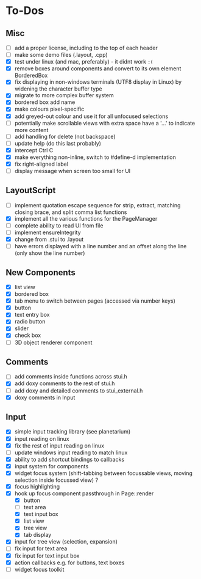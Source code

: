# To-Dos

## Misc
- [ ] add a proper license, including to the top of each header
- [ ] make some demo files (.layout, .cpp)
- [x] test under linux (and mac, preferably) - it didnt work `:(`
- [x] remove boxes around components and convert to its own element BorderedBox
- [x] fix displaying in non-windows terminals (UTF8 display in Linux) by widening the character buffer type
- [x] migrate to more complex buffer system
- [x] bordered box add name
- [x] make colours pixel-specific
- [x] add greyed-out colour and use it for all unfocused selections
- [ ] potentially make scrollable views with extra space have a '...' to indicate more content
- [ ] add handling for delete (not backspace)
- [ ] update help (do this last probably)
- [x] intercept Ctrl C
- [x] make everything non-inline, switch to #define-d implementation
- [x] fix right-aligned label
- [ ] display message when screen too small for UI

## LayoutScript
- [ ] implement quotation escape sequence for strip, extract, matching closing brace, and split comma list functions
- [x] implement all the various functions for the PageManager
- [ ] complete ability to read UI from file
- [ ] implement ensureIntegrity
- [x] change from .stui to .layout
- [ ] have errors displayed with a line number and an offset along the line (only show the line number)

## New Components
- [x] list view
- [x] bordered box
- [x] tab menu to switch between pages (accessed via number keys)
- [x] button
- [x] text entry box
- [x] radio button
- [x] slider
- [x] check box
- [ ] 3D object renderer component

## Comments
- [ ] add comments inside functions across stui.h
- [x] add doxy comments to the rest of stui.h
- [ ] add doxy and detailed comments to stui_external.h
- [x] doxy comments in Input

## Input
- [x] simple input tracking library (see planetarium)
- [x] input reading on linux
- [x] fix the rest of input reading on linux
- [ ] update windows input reading to match linux
- [x] ability to add shortcut bindings to callbacks
- [x] input system for components
- [x] widget focus system (shift-tabbing between focussable views, moving selection inside focussed view) ?
- [x] focus highlighting
- [x] hook up focus component passthrough in Page::render
    - [x] button
    - [ ] text area
    - [x] text input box
    - [x] list view
    - [x] tree view
    - [x] tab display
- [x] input for tree view (selection, expansion)
- [ ] fix input for text area
- [x] fix input for text input box
- [x] action callbacks e.g. for buttons, text boxes
- [ ] widget focus toolkit